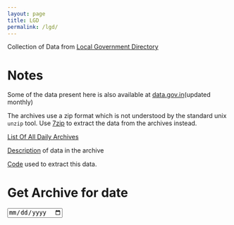 ```yaml
---
layout: page
title: LGD
permalink: /lgd/
---
```


Collection of Data from [Local Government Directory](https://lgdirectory.gov.in)

# Notes

Some of the data present here is also available at [data.gov.in](https://data.gov.in/catalog/local-government-directory-lgd)(updated monthly)

The archives use a zip format which is not understood by the standard unix `unzip` tool. Use [7zip](https://www.7-zip.org/) to extract the data from the archives instead. 

[List Of All Daily Archives](archives)

[Description](anatomy) of data in the archive

[Code](https://github.com/ramSeraph/opendata//tree/master/lgd) used to extract this data.

# Get Archive for date


<link rel="stylesheet" property="stylesheet" type="text/css" href="{{ "/assets/css/lgd/status.css" | relative_url }}">
<script src="{{ "/assets/js/lgd/archive_searcher.js" | relative_url }}" ></script>
<form name='archive_search_form'>
  <input type="date" id="archive_date" name="date" text="Get LGD archive link for date: " autocomplete="off" />
</form>

<span id='form_status'></span>
<span id='archive_list'></span>
